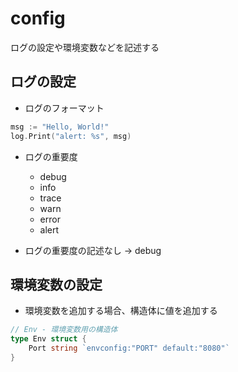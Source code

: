 # config

ログの設定や環境変数などを記述する

## ログの設定

* ログのフォーマット

```go
msg := "Hello, World!"
log.Print("alert: %s", msg)
```

* ログの重要度
  - debug
  - info
  - trace
  - warn
  - error
  - alert

* ログの重要度の記述なし -> debug

## 環境変数の設定

* 環境変数を追加する場合、構造体に値を追加する

```go
// Env - 環境変数用の構造体
type Env struct {
	Port string `envconfig:"PORT" default:"8080"`
}
```
